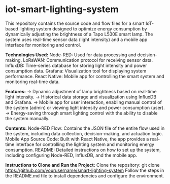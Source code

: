 # iot-smart-lighting-system
This repository contains the source code and flow files for a smart IoT-based lighting system designed to optimize energy consumption by dynamically adjusting the brightness of a Tapo L530E smart lamp. The system uses real-time sensor data (light intensity) and a mobile app interface for monitoring and control.


**Technologies Used:**
Node-RED: Used for data processing and decision-making.
LoRaWAN: Communication protocol for receiving sensor data.
InfluxDB: Time-series database for storing light intensity and power consumption data.
Grafana: Visualization tool for displaying system performance.
React Native: Mobile app for controlling the smart system and monitoring real-time data.

**Features:**
-> Dynamic adjustment of lamp brightness based on real-time light intensity.
-> Historical data storage and visualization using InfluxDB and Grafana.
-> Mobile app for user interaction, enabling manual control of the system (admin) or viewing light intensity and power consumption (user).
-> Energy-saving through smart lighting control with the ability to disable the system manually.

**Contents:**
Node-RED Flow: Contains the JSON file of the entire flow used in the system, including data collection, decision-making, and actuation logic.
Mobile App Source Code: Built with React Native, the app provides a real-time interface for controlling the lighting system and monitoring energy consumption.
README: Detailed instructions on how to set up the system, including configuring Node-RED, InfluxDB, and the mobile app.


**Instructions to Clone and Run the Project:**
Clone the repository:
git clone https://github.com/yourusername/smart-lighting-system
Follow the steps in the README.md file to install dependencies and configure the environment.
